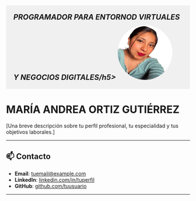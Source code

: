 <div style="background-color: #f0f0f0; padding: 20px; display: flex; flex-direction: column; align-items: center;">
  <h5 style="margin: 0; font-size: 20px;">PROGRAMADOR PARA ENTORNOD VIRTUALES Y NEGOCIOS DIGITALES/h5>
  <img src="perfil.png" width="150" height="150" alt="Mi foto de perfil" style="border-radius: 50%; margin-top: 10px;">
</div>

# MARÍA ANDREA ORTIZ GUTIÉRREZ

[Una breve descripción sobre tu perfil profesional, tu especialidad y tus objetivos laborales.]

---

## 📫 Contacto
- **Email**: [tuemail@example.com](mailto:tuemail@example.com)
- **LinkedIn**: [linkedin.com/in/tuperfil](https://linkedin.com/in/tuperfil)
- **GitHub**: [github.com/tuusuario](https://github.com/tuusuario)

---




